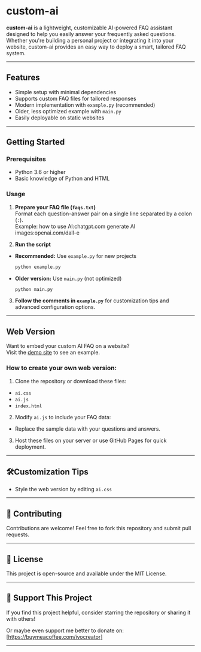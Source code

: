 # custom-ai

**custom-ai** is a lightweight, customizable AI-powered FAQ assistant designed to help you easily answer your frequently asked questions. Whether you're building a personal project or integrating it into your website, custom-ai provides an easy way to deploy a smart, tailored FAQ system.

---

## Features
- Simple setup with minimal dependencies
- Supports custom FAQ files for tailored responses
- Modern implementation with `example.py` (recommended)
- Older, less optimized example with `main.py`
- Easily deployable on static websites

---

## Getting Started

### Prerequisites
- Python 3.6 or higher
- Basic knowledge of Python and HTML

### Usage
1. **Prepare your FAQ file (`faqs.txt`)**  
   Format each question-answer pair on a single line separated by a colon (`:`).  
   Example:
     how to use AI:chatgpt.com
     generate AI images:openai.com/dall-e

2. **Run the script**  
- **Recommended:** Use `example.py` for new projects  
  ```bash
  python example.py
  ```
- **Older version:** Use `main.py` (not optimized)  
  ```bash
  python main.py
  ```

3. **Follow the comments in `example.py`** for customization tips and advanced configuration options.

---

## Web Version

Want to embed your custom AI FAQ on a website?  
Visit the [demo site](https://heegarthur.github.io/custom-ai/) to see an example.

### How to create your own web version:
1. Clone the repository or download these files:
- `ai.css`
- `ai.js`
- `index.html`

2. Modify `ai.js` to include your FAQ data:
- Replace the sample data with your questions and answers.

3. Host these files on your server or use GitHub Pages for quick deployment.

---

## 🛠Customization Tips
- Style the web version by editing `ai.css`

---

## 🤝 Contributing
Contributions are welcome! Feel free to fork this repository and submit pull requests.

---

## 📢 License
This project is open-source and available under the MIT License.

---

## 🌟 Support This Project

If you find this project helpful, consider starring the repository or sharing it with others!

Or maybe even support me better to donate on: [https://buymeacoffee.com/ivocreator]

---
